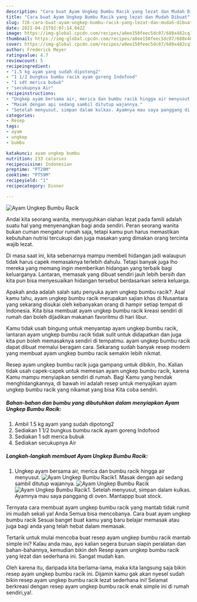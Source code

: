 ```yaml
---
description: "Cara buat Ayam Ungkep Bumbu Racik yang lezat dan Mudah Dibuat"
title: "Cara buat Ayam Ungkep Bumbu Racik yang lezat dan Mudah Dibuat"
slug: 726-cara-buat-ayam-ungkep-bumbu-racik-yang-lezat-dan-mudah-dibuat
date: 2021-04-21T02:07:14.042Z
image: https://img-global.cpcdn.com/recipes/a0ee150feec5dc07/680x482cq70/ayam-ungkep-bumbu-racik-foto-resep-utama.jpg
thumbnail: https://img-global.cpcdn.com/recipes/a0ee150feec5dc07/680x482cq70/ayam-ungkep-bumbu-racik-foto-resep-utama.jpg
cover: https://img-global.cpcdn.com/recipes/a0ee150feec5dc07/680x482cq70/ayam-ungkep-bumbu-racik-foto-resep-utama.jpg
author: Frederick Meyer
ratingvalue: 4.7
reviewcount: 5
recipeingredient:
- "1.5 kg ayam yang sudah dipotong2"
- "1 1/2 bungkus bumbu racik ayam goreng Indofood"
- "1 sdt merica bubuk"
- "secukupnya Air"
recipeinstructions:
- "Ungkep ayam bersama air, merica dan bumbu racik hingga air menyusut."
- "Masak dengan api sedang sambil ditutup wajannya."
- "Setelah menyusut, simpan dalam kulkas. Ayamnya mau saya panggang di oven. Mantappp buat stock."
categories:
- Resep
tags:
- ayam
- ungkep
- bumbu

katakunci: ayam ungkep bumbu 
nutrition: 233 calories
recipecuisine: Indonesian
preptime: "PT20M"
cooktime: "PT59M"
recipeyield: "1"
recipecategory: Dinner

---
```



![Ayam Ungkep Bumbu Racik](https://img-global.cpcdn.com/recipes/a0ee150feec5dc07/680x482cq70/ayam-ungkep-bumbu-racik-foto-resep-utama.jpg)

Andai kita seorang wanita, menyuguhkan olahan lezat pada famili adalah suatu hal yang menyenangkan bagi anda sendiri. Peran seorang  wanita bukan cuman mengatur rumah saja, tetapi kamu pun harus memastikan kebutuhan nutrisi tercukupi dan juga masakan yang dimakan orang tercinta wajib lezat.

Di masa  saat ini, kita sebenarnya mampu membeli hidangan jadi walaupun tidak harus capek memasaknya terlebih dahulu. Tetapi banyak juga lho mereka yang memang ingin memberikan hidangan yang terbaik bagi keluarganya. Lantaran, memasak yang dibuat sendiri jauh lebih bersih dan kita pun bisa menyesuaikan hidangan tersebut berdasarkan selera keluarga. 



Apakah anda adalah salah satu penyuka ayam ungkep bumbu racik?. Asal kamu tahu, ayam ungkep bumbu racik merupakan sajian khas di Nusantara yang sekarang disukai oleh kebanyakan orang di hampir setiap tempat di Indonesia. Kita bisa membuat ayam ungkep bumbu racik kreasi sendiri di rumah dan boleh dijadikan makanan favoritmu di hari libur.

Kamu tidak usah bingung untuk menyantap ayam ungkep bumbu racik, lantaran ayam ungkep bumbu racik tidak sulit untuk didapatkan dan juga kita pun boleh memasaknya sendiri di tempatmu. ayam ungkep bumbu racik dapat dibuat memalui beragam cara. Sekarang sudah banyak resep modern yang membuat ayam ungkep bumbu racik semakin lebih nikmat.

Resep ayam ungkep bumbu racik juga gampang untuk dibikin, lho. Kalian tidak usah capek-capek untuk memesan ayam ungkep bumbu racik, karena Kamu mampu menyiapkan sendiri di rumah. Bagi Kamu yang hendak menghidangkannya, di bawah ini adalah resep untuk menyajikan ayam ungkep bumbu racik yang nikamat yang bisa Kita coba sendiri.

<!--inarticleads1-->

##### Bahan-bahan dan bumbu yang dibutuhkan dalam menyiapkan Ayam Ungkep Bumbu Racik:

1. Ambil 1.5 kg ayam yang sudah dipotong2
1. Sediakan 1 1/2 bungkus bumbu racik ayam goreng Indofood
1. Sediakan 1 sdt merica bubuk
1. Sediakan secukupnya Air




<!--inarticleads2-->

##### Langkah-langkah membuat Ayam Ungkep Bumbu Racik:

1. Ungkep ayam bersama air, merica dan bumbu racik hingga air menyusut.
<img src="https://img-global.cpcdn.com/steps/d1c7731e452f28c6/160x128cq70/ayam-ungkep-bumbu-racik-langkah-memasak-1-foto.jpg" alt="Ayam Ungkep Bumbu Racik">1. Masak dengan api sedang sambil ditutup wajannya.
<img src="https://img-global.cpcdn.com/steps/30998e0c501af81c/160x128cq70/ayam-ungkep-bumbu-racik-langkah-memasak-2-foto.jpg" alt="Ayam Ungkep Bumbu Racik"><img src="https://img-global.cpcdn.com/steps/701751adc01e73ec/160x128cq70/ayam-ungkep-bumbu-racik-langkah-memasak-2-foto.jpg" alt="Ayam Ungkep Bumbu Racik">1. Setelah menyusut, simpan dalam kulkas. Ayamnya mau saya panggang di oven. Mantappp buat stock.




Ternyata cara membuat ayam ungkep bumbu racik yang mantab tidak rumit ini mudah sekali ya! Anda Semua bisa mencobanya. Cara buat ayam ungkep bumbu racik Sesuai banget buat kamu yang baru belajar memasak atau juga bagi anda yang telah hebat dalam memasak.

Tertarik untuk mulai mencoba buat resep ayam ungkep bumbu racik mantab simple ini? Kalau anda mau, ayo kalian segera buruan siapin peralatan dan bahan-bahannya, kemudian bikin deh Resep ayam ungkep bumbu racik yang lezat dan sederhana ini. Sangat mudah kan. 

Oleh karena itu, daripada kita berlama-lama, maka kita langsung saja bikin resep ayam ungkep bumbu racik ini. Dijamin kamu gak akan nyesel sudah bikin resep ayam ungkep bumbu racik lezat sederhana ini! Selamat berkreasi dengan resep ayam ungkep bumbu racik enak simple ini di rumah sendiri,ya!.

